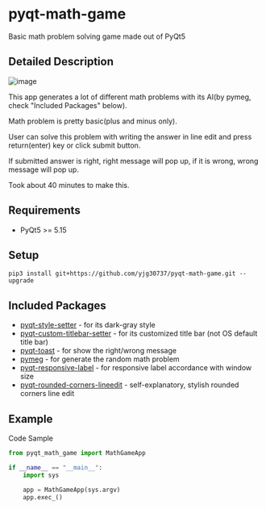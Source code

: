 # pyqt-math-game
Basic math problem solving game made out of PyQt5

## Detailed Description

![image](https://user-images.githubusercontent.com/55078043/164683116-75f2dada-233f-42a8-ad62-dbc234f9b7f4.png)

This app generates a lot of different math problems with its AI(by pymeg, check "Included Packages" below). 

Math problem is pretty basic(plus and minus only).

User can solve this problem with writing the answer in line edit and press return(enter) key or click submit button.

If submitted answer is right, right message will pop up, if it is wrong, wrong message will pop up.

Took about 40 minutes to make this.

## Requirements
* PyQt5 >= 5.15

## Setup
`pip3 install git+https://github.com/yjg30737/pyqt-math-game.git --upgrade`

## Included Packages
* <a href="https://github.com/yjg30737/pyqt-style-setter.git">pyqt-style-setter</a> - for its dark-gray style
* <a href="https://github.com/yjg30737/pyqt-custom-titlebar-setter">pyqt-custom-titlebar-setter</a> - for its customized title bar (not OS default title bar)
* <a href="https://github.com/yjg30737/pyqt-toast.git">pyqt-toast</a> - for show the right/wrong message
* <a href="https://github.com/yjg30737/pymeg.git">pymeg</a> - for generate the random math problem
* <a href="https://github.com/yjg30737/pyqt-responsive-label.git">pyqt-responsive-label</a> - for responsive label accordance with window size 
* <a href="https://github.com/yjg30737/pyqt-rounded-corners-lineedit.git">pyqt-rounded-corners-lineedit</a> - self-explanatory, stylish rounded corners line edit

## Example
Code Sample
```python
from pyqt_math_game import MathGameApp

if __name__ == "__main__":
    import sys

    app = MathGameApp(sys.argv)
    app.exec_()
```
